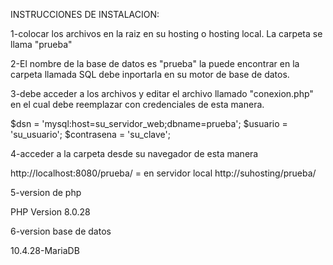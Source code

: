 INSTRUCCIONES DE INSTALACION:

1-colocar los archivos en la raiz en su hosting o hosting local. La carpeta se llama "prueba"

2-El nombre de la base de datos es "prueba" la puede encontrar en la carpeta llamada SQL
  debe inportarla en su motor de base de datos.


3-debe acceder a los archivos y editar el archivo llamado "conexion.php" en el cual debe reemplazar con 
  credenciales de esta manera. 

   $dsn = 'mysql:host=su_servidor_web;dbname=prueba'; 
        $usuario = 'su_usuario';
        $contrasena = 'su_clave';

4-acceder a la carpeta desde su navegador de esta manera

http://localhost:8080/prueba/ = en servidor local
http://suhosting/prueba/


5-version de php

PHP Version 8.0.28

6-version base de datos

10.4.28-MariaDB
